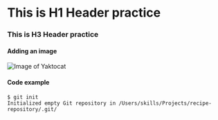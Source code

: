 # This is H1 Header practice
### This is H3 Header practice

#### Adding an image
![Image of Yaktocat](https://octodex.github.com/images/yaktocat.png)

#### Code example
```
$ git init
Initialized empty Git repository in /Users/skills/Projects/recipe-repository/.git/
```
